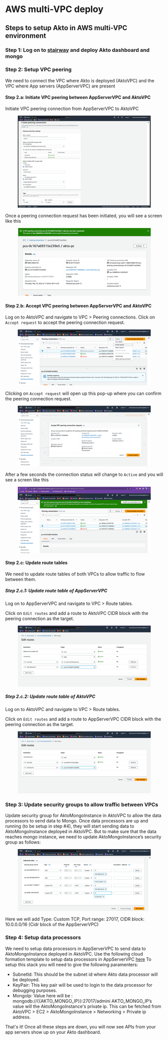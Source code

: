 # AWS multi-VPC deploy

## Steps to setup Akto in AWS multi-VPC environment

### Step 1: Log on to [stairway](https://stairway.akto.io) and deploy Akto dashboard and mongo

### Step 2: Setup VPC peering
We need to connect the VPC where Akto is deployed (AktoVPC) and the VPC where App servers (AppServerVPC) are present

#### Step 2.a: Initiate VPC peering between AppServerVPC and AktoVPC
Initiate VPC peering connection from AppServerVPC to AktoVPC
<figure><img src="../.gitbook/assets/multi_cloud_setup/Create peering connection.png" alt=""><figcaption></figcaption></figure>

Once a peering connection request has been initiated, you will see a screen like this
<figure><img src="../.gitbook/assets/multi_cloud_setup/VPC Peering connection successful.png" alt=""><figcaption></figcaption></figure>

#### Step 2.b: Accept VPC peering between AppServerVPC and AktoVPC
Log on to AktoVPC and navigate to VPC > Peering connections.
Click on `Accept request` to accept the peering connection request.

<figure><img src="../.gitbook/assets/multi_cloud_setup/VPC Peering connection accept 1.png" alt=""><figcaption></figcaption></figure>

Clicking on `Accept request` will open up this pop-up where you can confirm the peering connection request.
<figure><img src="../.gitbook/assets/multi_cloud_setup/VPC Peering connection accept 2.png" alt=""><figcaption></figcaption></figure>

After a few seconds the connection status will change to `Active` and you will see a screen like this
<figure><img src="../.gitbook/assets/multi_cloud_setup/VPC peering connections final page.png" alt=""><figcaption></figcaption></figure>

#### Step 2.c: Update route tables
We need to update route tables of both VPCs to allow traffic to flow between them.

##### Step 2.c.1: Update route table of AppServerVPC
Log on to AppServerVPC and navigate to VPC > Route tables.

Click on `Edit routes` and add a route to AktoVPC CIDR block with the peering connection as the target.
<figure><img src="../.gitbook/assets/multi_cloud_setup/Update RT 2.png" alt=""><figcaption></figcaption></figure>

##### Step 2.c.2: Update route table of AktoVPC
Log on to AktoVPC and navigate to VPC > Route tables.

Click on `Edit routes` and add a route to AppServerVPC CIDR block with the peering connection as the target.
<figure><img src="../.gitbook/assets/multi_cloud_setup/Update RT 1.png" alt=""><figcaption></figcaption></figure>

### Step 3: Update security groups to allow traffic between VPCs
Update security group for AktoMongoInstance in AktoVPC to allow the data processors to send data to Mongo.
Once data processors are up and running  (to be setup in step #4), they will start sending data to AktoMongoInstance deployed in AktoVPC. But to make sure that the data reaches mongo instance, we need to update AktoMongoInstance’s security group as follows:

<figure><img src="../.gitbook/assets/multi_cloud_setup/Update SG.png" alt=""><figcaption></figcaption></figure>
Here we will add Type: Custom TCP, Port range: 27017, CIDR block: 10.0.0.0/16 (Cidr block of the AppServerVPC)

### Step 4: Setup data processors
We need to setup data processors in AppServerVPC to send data to AktoMongoInstance deployed in AktoVPC.
Use the following cloud formation template to setup data processors in AppServerVPC [here](https://akto-setup.s3.amazonaws.com/templates/data_processing_stack.yml)
To setup this stack you will need to give the following paramenters:
* SubnetId: This should be the subnet id where Akto data processor will be deployed.
* KeyPair: This key pair will be used to login to the data processor for debugging purposes.
* MongoIp: Value here will be :  mongodb://{{AKTO_MONGO_IP}}:27017/admini 
AKTO_MONGO_IP’s value will the AktoMongoInstance's private ip. This can be fetched from AktoVPC > EC2 > AktoMongoInstance > Networking > Private ip address.

That's it! Once all these steps are down, you will now see APIs from your app servers show up on your Akto dashboard.
